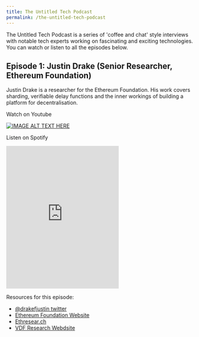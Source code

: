 ```yaml
---
title: The Untitled Tech Podcast
permalink: /the-untitled-tech-podcast
---
```


The Untitled Tech Podcast is a series of 'coffee and chat' style interviews with notable tech experts working on fascinating and exciting technologies. You can watch or listen to all the episodes below.

Episode 1: Justin Drake (Senior Researcher, Ethereum Foundation)
---
Justin Drake is a researcher for the Ethereum Foundation. His work covers sharding, verifiable delay functions and the inner workings of building a platform for decentralisation.

Watch on Youtube

[![IMAGE ALT TEXT HERE](http://img.youtube.com/vi/ZygPVcDszZo/0.jpg)](http://www.youtube.com/watch?v=ZygPVcDszZo)

Listen on Spotify

<iframe src="https://open.spotify.com/embed/episode/3XJSL66mNbSh7nhDzt5mtP" width="300" height="380" frameborder="0" allowtransparency="true" allow="encrypted-media"></iframe>

Resources for this episode:
- [@drakefjustin twitter](https://www.twitter.com/drakefjustin)
- [Ethereum Foundation Website](https://www.ethereum.org)
- [Ethresear.ch](https://www.ethresear.ch)
- [VDF Research Webdsite](https://vdfresearch.org/)






